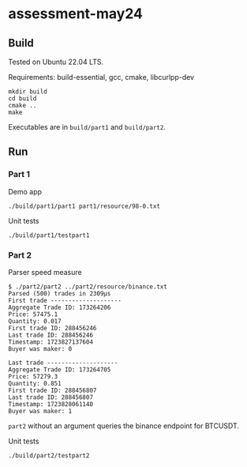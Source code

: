 # assessment-may24

## Build

Tested on Ubuntu 22.04 LTS.

Requirements: build-essential, gcc, cmake, libcurlpp-dev

```
mkdir build
cd build
cmake ..
make
```

Executables are in `build/part1` and `build/part2`.

## Run

### Part 1

Demo app

```
./build/part1/part1 part1/resource/98-0.txt 
```

Unit tests

```
./build/part1/testpart1
```


### Part 2

Parser speed measure

```
$ ./part2/part2 ../part2/resource/binance.txt 
Parsed (500) trades in 2309µs
First trade --------------------
Aggregate Trade ID: 173264206
Price: 57475.1
Quantity: 0.017
First trade ID: 288456246
Last trade ID: 288456246
Timestamp: 1723827137604
Buyer was maker: 0

Last trade --------------------
Aggregate Trade ID: 173264705
Price: 57279.3
Quantity: 0.851
First trade ID: 288456807
Last trade ID: 288456807
Timestamp: 1723828061140
Buyer was maker: 1
```

`part2` without an argument queries the binance endpoint for BTCUSDT.

Unit tests

```
./build/part2/testpart2
```